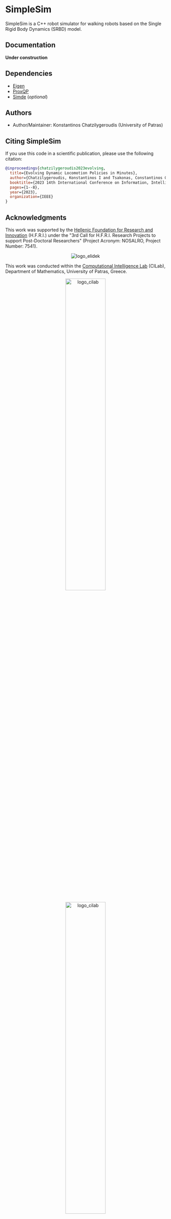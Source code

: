 SimpleSim 
===========

SimpleSim is a C++ robot simulator for walking robots based on the Single Rigid Body Dynamics (SRBD) model.

## Documentation

**Under construction**

## Dependencies

- [Eigen](https://eigen.tuxfamily.org/index.php?title=Main_Page)
- [ProxQP](https://github.com/Simple-Robotics/proxsuite)
- [Simde](https://github.com/simd-everywhere/simde) (*optional*)

## Authors

- Author/Maintainer: Konstantinos Chatzilygeroudis (University of Patras)

## Citing SimpleSim

If you use this code in a scientific publication, please use the following citation:

```bibtex
@inproceedings{chatzilygeroudis2023evolving,
  title={Evolving Dynamic Locomotion Policies in Minutes},
  author={Chatzilygeroudis, Konstantinos I and Tsakonas, Constantinos G and Vrahatis, Michael N},
  booktitle={2023 14th International Conference on Information, Intelligence, Systems \& Applications (IISA)},
  pages={1--8},
  year={2023},
  organization={IEEE}
}
```

## Acknowledgments

This work was supported by the [Hellenic Foundation for Research and Innovation](https://www.elidek.gr/en/homepage/) (H.F.R.I.) under the "3rd Call for H.F.R.I. Research Projects to support Post-Doctoral Researchers" (Project Acronym: NOSALRO, Project Number: 7541).

<p align="center">
<img src="https://www.elidek.gr/wp-content/themes/elidek/images/elidek_logo_en.png" alt="logo_elidek"/>
<p/>

This work was conducted within the [Computational Intelligence Lab](http://cilab.math.upatras.gr/) (CILab), Department of Mathematics, University of Patras, Greece.

<p align="center">
<img src="https://nosalro.github.io/images/logo_cilab.jpg" alt="logo_cilab" width="50%"/>
<img src="https://www.upatras.gr/wp-content/uploads/up_2017_logo_en.png" alt="logo_cilab" width="50%"/>
</p>

<!-- This work was partly supported by the ResiBots ERC Project (http://www.resibots.eu).

<p align="center">
<img src="http://resibots.eu/_static/resibots_logo_black_200px.png" alt="logo_resibots"/>
</p> -->


## License

[BSD 2-Clause "Simplified" License](https://opensource.org/license/bsd-2-clause/)
